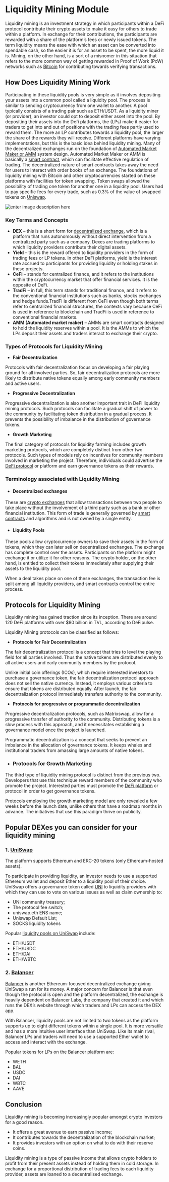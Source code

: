 # Liquidity Mining Module

Liquidity mining is an investment strategy in which participants within a DeFi protocol contribute their crypto assets to make it easy for others to trade within a platform. In exchange for their contributions, the participants are rewarded with a share of the platform’s fees or newly issued tokens.
The term liquidity means the ease with which an asset can be converted into spendable cash, so the easier it is for an asset to be spent, the more liquid it is. Mining, on the other hand, is a sort of a misnomer in this situation that refers to the more common way of getting rewarded in Proof of Work (PoW) networks such as [Bitcoin](https://finbold.com/topic/bitcoin) for contributing towards verifying transactions.

## How Does Liquidity Mining Work

Participating in these liquidity pools is very simple as it involves depositing your assets into a common pool called a liquidity pool. The process is similar to sending cryptocurrency from one wallet to another. A pool typically consists of a trading pair such as ETH/USDT. As a liquidity miner (or provider), an investor could opt to deposit either asset into the pool.
By depositing their assets into the Defi platforms, the (LPs) make it easier for traders to get into and out of positions with the trading fees partly used to reward them.
The more an LP contributes towards a liquidity pool, the larger the share of the rewards they will receive. Different platforms have varying implementations, but this is the basic idea behind liquidity mining.
Many of the decentralized exchanges run on the foundation of [Automated Market Maker or AMM](https://101blockchains.com/automated-market-makers/) system design. Automated Market Maker or AMM is basically a [smart contract](https://101blockchains.com/what-is-a-smart-contract/), which can facilitate effective regulation of trading. The decentralized nature of smart contracts takes away the need for users to interact with order books of an exchange.
The foundations of liquidity mining with Bitcoin and other cryptocurrencies started on these platforms with facilities for token swapping. Token swaps allowed the possibility of trading one token for another one in a liquidity pool. Users had to pay specific fees for every trade, such as 0.3% of the value of swapped tokens on  [Uniswap](https://101blockchains.com/uniswap/).

![enter image description here](https://assets-global.website-files.com/606f63778ec431ec1b930f1f/60e63d6855507b576b5b4830_-p8QPzqwUlHP5aibrKwT-5pPf14oeZVQPJIR_DzAdpxkyX6MxO-eXuNpmjY-OlymOZHCl71afUU8knS2chs1tq3uCGk1yhvL6HXLkdeO9HQDzNTU8b4EUxf8zlwIKw-rLlRz1GGU.png)



### Key Terms and Concepts

-   **DEX** – this is a short form for  [decentralized exchange](https://finbold.com/guide/best-cryptocurrency-trading-platforms/#2_Decentralized_Exchanges_(DEX)), which is a platform that runs autonomously without direct intervention from a centralized party such as a company. Dexes are trading platforms to which liquidity providers contribute their digital assets.
-   **Yield** – this is the reward offered to liquidity providers in the form of trading fees or LP tokens. In other DeFi platforms, yield is the interest rate accrued to participants for providing liquidity or holding stakes in these projects.
-   **CeFi** – stands for centralized finance, and it refers to the institutions within the cryptocurrency market that offer financial services. It is the opposite of DeFi.
-   **TradFi** – in full, this term stands for traditional finance, and it refers to the conventional financial institutions such as banks, stocks exchanges and hedge funds.TradFi is different from CeFi even though both terms refer to centralized financial structures, the contexts vary because CeFi is used in reference to blockchain and TradFi is used in reference to conventional financial markets.
-   **AMM (Automated market maker)**  – AMMs are smart contracts designed to hold the liquidity reserves within a pool. It is the AMMs to which the LPs deposit their assets and traders interact to exchange their crypto.

### Types of Protocols for Liquidity Mining

-    **Fair Decentralization**


Protocols with fair decentralization focus on developing a fair playing ground for all involved parties. So, fair decentralization protocols are more likely to distribute native tokens equally among early community members and active users.

-   **Progressive Decentralization**


Progressive decentralization is also another important trait in DeFi liquidity mining protocols. Such protocols can facilitate a gradual shift of power to the community by facilitating token distribution in a gradual process. It prevents the possibility of imbalance in the distribution of governance tokens.

-   **Growth Marketing**


The final category of protocols for liquidity farming includes growth marketing protocols, which are completely distinct from other two protocols. Such types of models rely on incentives for community members involved in marketing the project. Therefore, individuals could advertise the  [DeFi protocol](https://101blockchains.com/top-defi-protocols/)  or platform and earn governance tokens as their rewards.



### Terminology associated with Liquidity Mining

-   #### **Decentralized exchanges**


These are  [crypto exchanges](https://www.blockchain-council.org/cryptocurrency/top-cryptocurrency-exchanges-for-trading-cryptocurrencies/)  that allow transactions between two people to take place without the involvement of a third party such as a bank or other financial institution. This form of trade is generally governed by  [smart contracts](https://www.blockchain-council.org/blockchain/decoding-smart-contracts-and-their-used-cases/)  and algorithms and is not owned by a single entity.

-   #### **Liquidity Pools**


These pools allow cryptocurrency owners to save their assets in the form of tokens, which they can later sell on decentralized exchanges. The exchange has complete control over the assets. Participants on the platform might exchange it or utilize it for other reasons. The crypto holder, on the other hand, is entitled to collect their tokens immediately after supplying their assets to the liquidity pool.

When a deal takes place on one of these exchanges, the transaction fee is split among all liquidity providers, and smart contracts control the entire process.

## **Protocols for Liquidity Mining**

Liquidity mining has gained traction since its inception. There are around 120 DeFi platforms with over $80 billion in TVL, according to DeFipulse.

Liquidity Mining protocols can be classified as follows:

-   **Protocols for Fair Decentralization**


The fair decentralization protocol is a concept that tries to level the playing field for all parties involved. Thus the native tokens are distributed evenly to all active users and early community members by the protocol.

Unlike initial coin offerings (ICOs), which require interested investors to purchase a governance token, the fair decentralization protocol approach does not sell the native currency. Instead, it employs various criteria to ensure that tokens are distributed equally. After launch, the fair decentralization protocol immediately transfers authority to the community.

-   **Protocols for progressive or programmatic decentralization**


Progressive decentralization protocols, such as Matrixswap, allow for a progressive transfer of authority to the community. Distributing tokens is a slow process with this approach, and it necessitates establishing a governance model once the project is launched.

Programmatic decentralization is a concept that seeks to prevent an imbalance in the allocation of governance tokens. It keeps whales and institutional traders from amassing large amounts of native tokens.

- ### Protocols for Growth Marketing


The third type of liquidity mining protocol is distinct from the previous two. Developers that use this technique reward members of the community who promote the project. Interested parties must promote the  [DeFi platform](https://www.blockchain-council.org/certifications/certified-defi-expert-course/)  or protocol in order to get governance tokens.

Protocols employing the growth marketing model are only revealed a few weeks before the launch date, unlike others that have a roadmap months in advance. The initiatives that use this paradigm thrive on publicity.

## Popular DEXes you can consider for your liquidity mining
### 1.  [UniSwap](https://uniswap.org/)
The platform supports Ethereum and ERC-20 tokens (only Ethereum-hosted assets).

To participate in providing liquidity, an investor needs to use a supported Ethereum wallet and deposit Ether to a liquidity pool of their choice. UniSwap offers a governance token called  [UNI](https://uniswap.org/blog/uni)  to liquidity providers with which they can use to vote on various issues as well as claim ownership to:

-   UNI community treasury;
-   The protocol fee switch;
-   uniswap.eth ENS name;
-   Uniswap Default List;
-   SOCKS liquidity tokens

Popular  [liquidity pools on UniSwap](https://info.uniswap.org/#/pools)  include:

-   ETH/USDT
-   ETH/USDC
-   ETH/DAI
-   ETH/WBTC

### 2.  [Balancer](https://balancer.fi/)
[Balancer](https://finbold.com/review/balancer-review/) is another Ethereum-focused decentralized exchange giving UniSwap a run for its money.
A major concern for Balancer is that even though the protocol is open and the platform decentralized, the exchange is heavily dependent on Balancer Labs, the company that created it and which runs the DEX’s website through which traders and LPs can access the DEX app.

With Balancer, liquidity pools are not limited to two tokens as the platform supports up to eight different tokens within a single pool. It is more versatile and has a more intuitive user interface than UniSwap. Like its main rival, Balancer LPs and traders will need to use a supported Ether wallet to access and interact with the exchange.

Popular tokens for LPs on the Balancer platform are:

-   WETH
-   BAL
-   USDC
-   DAI
-   WBTC
-   AAVE


## Conclusion
Liquidity mining is becoming increasingly popular amongst crypto investors for a good reason.

-   It offers a great avenue to earn passive income;
-   It contributes towards the decentralization of the blockchain market;
-   It provides investors with an option on what to do with their reserve coins.

Liquidity mining is a type of passive income that allows crypto holders to profit from their present assets instead of holding them in cold storage. In exchange for a proportional distribution of trading fees to each liquidity provider, assets are loaned to a decentralised exchange.
